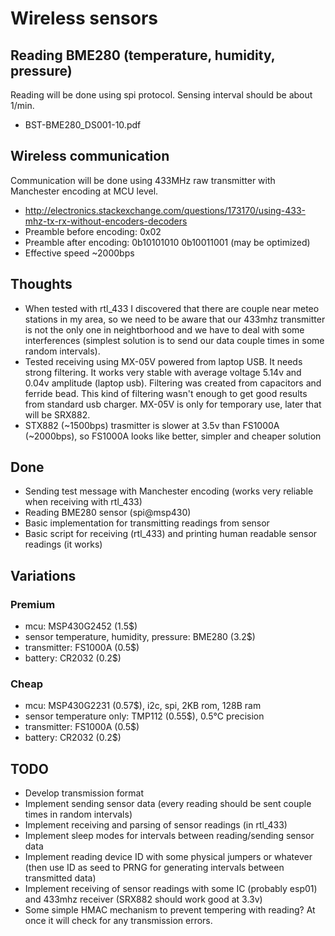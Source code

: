 # Wireless sensors

## Reading BME280 (temperature, humidity, pressure)

Reading will be done using spi protocol. Sensing interval should be about 1/min.

* BST-BME280_DS001-10.pdf

## Wireless communication

Communication will be done using 433MHz raw transmitter with Manchester encoding at MCU level. 

* http://electronics.stackexchange.com/questions/173170/using-433-mhz-tx-rx-without-encoders-decoders
* Preamble before encoding: 0x02
* Preamble after encoding: 0b10101010 0b10011001 (may be optimized)
* Effective speed ~2000bps

## Thoughts

* When tested with rtl_433 I discovered that there are couple near meteo stations in my area, so we need to be aware that our 433mhz transmitter is not the only one in neightborhood and we have to deal with some interferences (simplest solution is to send our data couple times in some random intervals).
* Tested receiving using MX-05V powered from laptop USB. It needs strong filtering. It works very stable with average voltage 5.14v and 0.04v amplitude (laptop usb). Filtering was created from capacitors and ferride bead. This kind of filtering wasn't enough to get good results from standard usb charger. MX-05V is only for temporary use, later that will be SRX882.
* STX882 (~1500bps) trasmitter is slower at 3.5v than FS1000A (~2000bps), so FS1000A looks like better, simpler and cheaper solution

## Done

* Sending test message with Manchester encoding (works very reliable when receiving with rtl_433)
* Reading BME280 sensor (spi@msp430)
* Basic implementation for transmitting readings from sensor
* Basic script for receiving (rtl_433) and printing human readable sensor readings (it works)

## Variations

### Premium 

* mcu: MSP430G2452 (1.5$)
* sensor temperature, humidity, pressure: BME280 (3.2$)
* transmitter: FS1000A (0.5$)
* battery: CR2032 (0.2$)

### Cheap 

* mcu: MSP430G2231 (0.57$), i2c, spi, 2KB rom, 128B ram
* sensor temperature only: TMP112 (0.55$), 0.5°C precision
* transmitter: FS1000A (0.5$)
* battery: CR2032 (0.2$)

## TODO

* Develop transmission format
* Implement sending sensor data (every reading should be sent couple times in random intervals)
* Implement receiving and parsing of sensor readings (in rtl_433)
* Implement sleep modes for intervals between reading/sending sensor data
* Implement reading device ID with some physical jumpers or whatever (then use ID as seed to PRNG for generating intervals between transmitted data)
* Implement receiving of sensor readings with some IC (probably esp01) and 433mhz receiver (SRX882 should work good at 3.3v)
* Some simple HMAC mechanism to prevent tempering with reading? At once it will check for any transmission errors.

